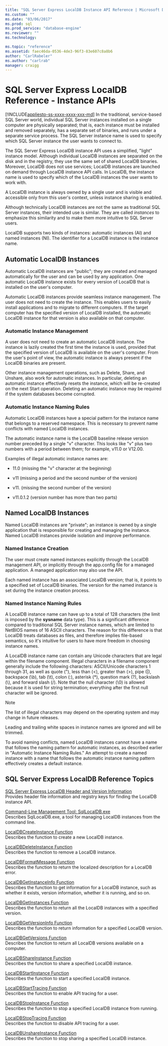 ```yaml
---
title: "SQL Server Express LocalDB Instance API Reference | Microsoft Docs"
ms.custom: ""
ms.date: "03/06/2017"
ms.prod: sql
ms.prod_service: "database-engine"
ms.reviewer: ""
ms.technology: 

ms.topic: "reference"
ms.assetid: faec46da-0536-4de3-96f3-83e607c8a8b6
author: "CarlRabeler"
ms.author: "carlrab"
manager: craigg
---
```

# SQL Server Express LocalDB Reference - Instance APIs
[!INCLUDE[appliesto-ss-xxxx-xxxx-xxx-md](../../includes/appliesto-ss-xxxx-xxxx-xxx-md.md)]
  In the traditional, service-based SQL Server world, individual SQL Server instances installed on a single computer are physically separated; that is, each instance must be installed and removed separately, has a separate set of binaries, and runs under a separate service process. The SQL Server instance name is used to specify which SQL Server instance the user wants to connect to.  
  
 The SQL Server Express LocalDB instance API uses a simplified, "light" instance model. Although individual LocalDB instances are separated on the disk and in the registry, they use the same set of shared LocalDB binaries. Moreover, LocalDB does not use services; LocalDB instances are launched on demand through LocalDB instance API calls. In LocalDB, the instance name is used to specify which of the LocalDB instances the user wants to work with.  
  
 A LocalDB instance is always owned by a single user and is visible and accessible only from this user's context, unless instance sharing is enabled.  
  
 Although technically LocalDB instances are not the same as traditional SQL Server instances, their intended use is similar. They are called *instances* to emphasize this similarity and to make them more intuitive to SQL Server users.  
  
 LocalDB supports two kinds of instances: automatic instances (AI) and named instances (NI). The identifier for a LocalDB instance is the instance name.  
  
## Automatic LocalDB Instances  
 Automatic LocalDB instances are "public"; they are created and managed automatically for the user and can be used by any application. One automatic LocalDB instance exists for every version of LocalDB that is installed on the user's computer.  
  
 Automatic LocalDB instances provide seamless instance management. The user does not need to create the instance. This enables users to easily install applications and to migrate to different computers. If the target computer has the specified version of LocalDB installed, the automatic LocalDB instance for that version is also available on that computer.  
  
### Automatic Instance Management  
 A user does not need to create an automatic LocalDB instance. The instance is lazily created the first time the instance is used, provided that the specified version of LocalDB is available on the user's computer. From the user's point of view, the automatic instance is always present if the LocalDB binaries are present.  
  
 Other instance management operations, such as Delete, Share, and Unshare, also work for automatic instances. In particular, deleting an automatic instance effectively resets the instance, which will be re-created on the next Start operation. Deleting an automatic instance may be required if the system databases become corrupted.  
  
### Automatic Instance Naming Rules  
 Automatic LocalDB instances have a special pattern for the instance name that belongs to a reserved namespace. This is necessary to prevent name conflicts with named LocalDB instances.  
  
 The automatic instance name is the LocalDB baseline release version number preceded by a single "v" character. This looks like "v" plus two numbers with a period between them; for example, v11.0 or V12.00.  
  
 Examples of illegal automatic instance names are:  
  
-   11.0 (missing the "v" character at the beginning)  
  
-   v11 (missing a period and the second number of the version)  
  
-   v11. (missing the second number of the version)  
  
-   v11.0.1.2 (version number has more than two parts)  
  
## Named LocalDB Instances  
 Named LocalDB instances are "private"; an instance is owned by a single application that is responsible for creating and managing the instance. Named LocalDB instances provide isolation and improve performance.  
  
### Named Instance Creation  
 The user must create named instances explicitly through the LocalDB management API, or implicitly through the app.config file for a managed application. A managed application may also use the API.  
  
 Each named instance has an associated LocalDB version; that is, it points to a specified set of LocalDB binaries. The version for the named instance is set during the instance creation process.  
  
### Named Instance Naming Rules  
 A LocalDB instance name can have up to a total of 128 characters (the limit is imposed by the **sysname** data type). This is a significant difference compared to traditional SQL Server instance names, which are limited to NetBIOS names of 16 ASCII characters. The reason for this difference is that LocalDB treats databases as files, and therefore implies file-based semantics, so it's intuitive for users to have more freedom in choosing instance names.  
  
 A LocalDB instance name can contain any Unicode characters that are legal within the filename component. Illegal characters in a filename component generally include the following characters: ASCII/Unicode characters 1 through 31, as well as quote ("), less than (\<), greater than (>), pipe (|), backspace (\b), tab (\t), colon (:), asterisk (*), question mark (?), backslash (\\), and forward slash (/). Note that the null character (\0) is allowed because it is used for string termination; everything after the first null character will be ignored.  
  
> [!NOTE]  
>  The list of illegal characters may depend on the operating system and may change in future releases.  
  
 Leading and trailing white spaces in instance names are ignored and will be trimmed.  
  
 To avoid naming conflicts, named LocalDB instances cannot have a name that follows the naming pattern for automatic instances, as described earlier in "Automatic Instance Naming Rules." An attempt to create a named instance with a name that follows the automatic instance naming pattern effectively creates a default instance.  
  
## SQL Server Express LocalDB Reference Topics  
 [SQL Server Express LocalDB Header and Version Information](../../relational-databases/express-localdb-instance-apis/sql-server-express-localdb-header-and-version-information.md)  
 Provides header file information and registry keys for finding the LocalDB instance API.  
  
 [Command-Line Management Tool: SqlLocalDB.exe](../../relational-databases/express-localdb-instance-apis/command-line-management-tool-sqllocaldb-exe.md)  
 Describes SqlLocalDB.exe, a tool for managing LocalDB instances from the command line.  
  
 [LocalDBCreateInstance Function](../../relational-databases/express-localdb-instance-apis/localdbcreateinstance-function.md)  
 Describes the function to create a new LocalDB instance.  
  
 [LocalDBDeleteInstance Function](../../relational-databases/express-localdb-instance-apis/localdbdeleteinstance-function.md)  
 Describes the function to remove a LocalDB instance.  
  
 [LocalDBFormatMessage Function](../../relational-databases/express-localdb-instance-apis/localdbformatmessage-function.md)  
 Describes the function to return the localized description for a LocalDB error.  
  
 [LocalDBGetInstanceInfo Function](../../relational-databases/express-localdb-instance-apis/localdbgetinstanceinfo-function.md)  
 Describes the function to get information for a LocalDB instance, such as whether it exists, version information, whether it is running, and so on.  
  
 [LocalDBGetInstances Function](../../relational-databases/express-localdb-instance-apis/localdbgetinstances-function.md)  
 Describes the function to return all the LocalDB instances with a specified version.  
  
 [LocalDBGetVersionInfo Function](../../relational-databases/express-localdb-instance-apis/localdbgetversioninfo-function.md)  
 Describes the function to return information for a specified LocalDB version.  
  
 [LocalDBGetVersions Function](../../relational-databases/express-localdb-instance-apis/localdbgetversions-function.md)  
 Describes the function to return all LocalDB versions available on a computer.  
  
 [LocalDBShareInstance Function](../../relational-databases/express-localdb-instance-apis/localdbshareinstance-function.md)  
 Describes the function to share a specified LocalDB instance.  
  
 [LocalDBStartInstance Function](../../relational-databases/express-localdb-instance-apis/localdbstartinstance-function.md)  
 Describes the function to start a specified LocalDB instance.  
  
 [LocalDBStartTracing Function](../../relational-databases/express-localdb-instance-apis/localdbstarttracing-function.md)  
 Describes the function to enable API tracing for a user.  
  
 [LocalDBStopInstance Function](../../relational-databases/express-localdb-instance-apis/localdbstopinstance-function.md)  
 Describes the function to stop a specified LocalDB instance from running.  
  
 [LocalDBStopTracing Function](../../relational-databases/express-localdb-instance-apis/localdbstoptracing-function.md)  
 Describes the function to disable API tracing for a user.  
  
 [LocalDBUnshareInstance Function](../../relational-databases/express-localdb-instance-apis/localdbunshareinstance-function.md)  
 Describes the function to stop sharing a specified LocalDB instance.  
  
  

